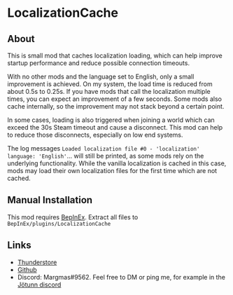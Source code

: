 # LocalizationCache

## About
This is small mod that caches localization loading, which can help improve startup performance and reduce possible connection timeouts.

With no other mods and the language set to English, only a small improvement is achieved.
On my system, the load time is reduced from about 0.5s to 0.25s.
If you have mods that call the localization multiple times, you can expect an improvement of a few seconds.
Some mods also cache internally, so the improvement may not stack beyond a certain point.

In some cases, loading is also triggered when joining a world which can exceed the 30s Steam timeout and cause a disconnect.
This mod can help to reduce those disconnects, especially on low end systems.

The log messages `Loaded localization file #0 - 'localization' language: 'English'`... will still be printed, as some mods rely on the underlying functionality.
While the vanilla localization is cached in this case, mods may load their own localization files for the first time which are not cached.


## Manual Installation
This mod requires [BepInEx](https://valheim.thunderstore.io/package/denikson/BepInExPack_Valheim/).
Extract all files to `BepInEx/plugins/LocalizationCache`


## Links
- [Thunderstore](https://valheim.thunderstore.io/package/MSchmoecker/LocalizationCache/)
- [Github](https://github.com/MSchmoecker/LocalizationCache)
- Discord: Margmas#9562. Feel free to DM or ping me, for example in the [Jötunn discord](https://discord.gg/DdUt6g7gyA)
